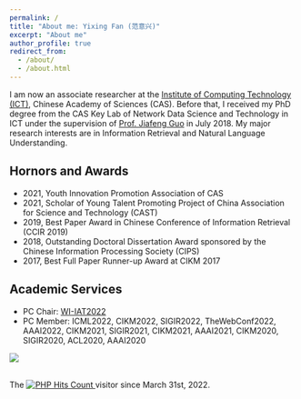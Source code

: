 ```yaml
---
permalink: /
title: "About me: Yixing Fan (范意兴)"
excerpt: "About me"
author_profile: true
redirect_from: 
  - /about/
  - /about.html
---
```


I am now an associate researcher at the [Institute of Computing Technology (ICT)](http://www.ict.cas.cn/), Chinese Academy of Sciences (CAS). 
Before that, I received my PhD degree from the CAS Key Lab of Network Data Science and Technology in ICT under the supervision of [Prof. Jiafeng Guo](http://www.ict.cas.cn/sourcedb_2018_ict_cas/cn/jssrck/201506/t20150605_4369430.html) in July 2018. My major research interests are in Information Retrieval and Natural Language Understanding.


Hornors and Awards
------
* 2021, Youth Innovation Promotion Association of CAS
* 2021, Scholar of Young Talent Promoting Project of China Association for Science and Technology (CAST) 
* 2019, Best Paper Award in Chinese Conference of Information Retrieval (CCIR 2019)
* 2018, Outstanding Doctoral Dissertation Award sponsored by the Chinese Information Processing Society (CIPS) 
* 2017, Best Full Paper Runner-up Award at CIKM 2017


Academic Services
------
* PC Chair: [WI-IAT2022](https://www.wi-iat.com/wi-iat2022/index.html)
* PC Member: ICML2022, CIKM2022, SIGIR2022, TheWebConf2022, AAAI2022, CIKM2021, SIGIR2021, CIKM2021, AAAI2021, CIKM2020, SIGIR2020, ACL2020, AAAI2020


<a href="https://clustrmaps.com/site/17p9b" title="Visit tracker"><img src="//www.clustrmaps.com/map_v2.png?d=_x7tqyOr885brXGvZjrsKqXa4MFwSfmlCNrM9Pdv_q4&cl=ffffff" /></a>

<br>
<!-- hitwebcounter Code START -->
The <a href="https://www.hitwebcounter.com" target="_blank">
<img src="https://hitwebcounter.com/counter/counter.php?page=7218568&style=0006&nbdigits=8&type=page&initCount=0" title="User Stats" Alt="PHP Hits Count"   border="0" > 
</a> visitor since March 31st, 2022.      